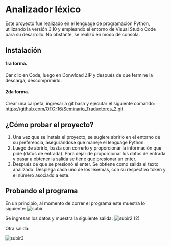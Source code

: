 # Analizador léxico

Este proyecto fue realizado en el lenguage de programación Python, utilizando la versión 3.10 y empleando el entorno de Visual Studio Code para su desarrollo. No obstante, se realizó en modo de consola.

## Instalación
#### 1ra forma. 
Dar clic en Code, luego en Donwload ZIP y después de que termine la descarga, descomprimirlo.
#### 2da forma. 
Crear una carpeta, ingresar a git bash y ejecutar el siguiente comando:
https://github.com/OTG-16/Seminario_Traductores_2.git
## ¿Cómo probar el proyecto?
1. Una vez que se instala el proyecto, se sugiere abrirlo en el entorno de su preferencia, asegurándose que maneje el lenguage Python.
2. Luego de abrirlo, basta con correrlo y proporcionar la información que pide (datos de entrada).  Para dejar de proporcionar los datos de entrada y pasar a obtener la salida se tiene que presionar un enter.
3.  Después de que se presionó el enter. Se obtiene como salida el texto analizado. Desplega cada uno de los lexemas, con su respectivo token y el número asociado a este.
## Probando el programa
En un principio, al momento de correr el programa este muestra lo siguiente:
![subir](https://user-images.githubusercontent.com/70919055/186261949-0a000c25-00ad-458f-ad8f-375b2f829afe.png)

Se ingresan los datos y muestra la siguiente salida:
![subir2 (2)](https://user-images.githubusercontent.com/70919055/186262975-f65d78c9-38fb-46b7-b20c-4c3da1212d65.png)


Otra salida:

![subir3](https://user-images.githubusercontent.com/70919055/186262467-7b6482e4-7978-41f3-ad9c-eac580719305.png)
